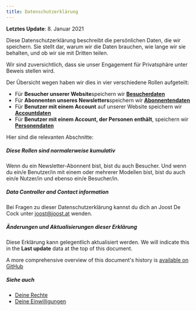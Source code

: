 ```yaml
---
title: Datenschutzerklärung
---
```


**Letztes Update**: 8. Januar 2021

Diese Datenschutzerklärung beschreibt die persönlichen Daten, die wir speichern. Sie stellt dar, warum wir die Daten brauchen, wie lange wir sie behalten, und ob wir sie mit Dritten teilen.

Wir sind zuversichtlich, dass sie unser Engagement für Privatsphäre unter Beweis stellen wird.

Der Übersicht wegen haben wir dies in vier verschiedene Rollen aufgeteilt:

 - Für **Besucher unserer Website**speichern wir **[Besucherdaten](/docs/various/privacy/visitor/)**
 - Für **Abonnenten unseres Newsletters**speichern wir **[Abonnentendaten](/docs/various/privacy/subscriber/)**
 - Für **Benutzer mit einem Account** auf unserer Website speichern wir **[Accountdaten](/docs/various/privacy/account/)**
 - Für **Benutzer mit einem Account, der Personen enthält**, speichern wir **[Personendaten](/docs/various/privacy/people/)**

Hier sind die relevanten Abschnitte:

<ReadMore list />

<Tip>

##### Diese Rollen sind normalerweise kumulativ

Wenn du ein Newsletter-Abonnent bist, bist du auch Besucher.
Und wenn du ein/e Benutzer/in mit einem oder mehrerer Modellen bist, bist du auch ein/e Nutzer/in und ebenso ein/e Besucher/in.

</Tip>

##### Data Controller and Contact information

Bei Fragen zu dieser Datenschutzerklärung kannst du dich an Joost De Cock unter joost@joost.at wenden.

##### Änderungen und Aktualisierungen dieser Erklärung

Diese Erklärung kann gelegentlich aktualisiert werden. We will indicate this in the **Last update** data at the top of this document.

A more comprehensive overview of this document's history is [available on GitHub](https://github.com/freesewing/markdown/commits/develop/org/docs/various/privacy)

##### Siehe auch

 - [Deine Rechte](/docs/various/right/)
 - [Deine Einwilligungen](/account/actions/consent/)

